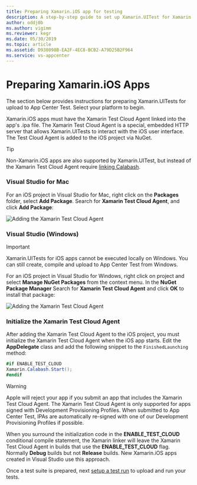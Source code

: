 ```yaml
---
title: Preparing Xamarin.iOS app for testing
description: A step-by-step guide to set up Xamarin.UITest for Xamarin.iOS apps
author: oddj0b
ms.author: vigimm
ms.reviewer: kegr
ms.date: 05/30/2019
ms.topic: article
ms.assetid: D938098B-EA2F-4EC8-BCB2-A79D25B2F964
ms.service: vs-appcenter 
---
```


# Preparing Xamarin.iOS Apps
The section below provides instructions for preparing Xamarin.UITests for upload to App Center Test. Select your platform to begin.

Xamarin.iOS apps must have the Xamarin Test Cloud Agent linked into the app's .ipa file. The Xamarin Test Cloud Agent is a special, embedded HTTP server that allows Xamarin.UITests to interact with the iOS user interface. The Test Cloud Agent is added to the iOS project via NuGet.

> [!TIP]
> Non-Xamarin.iOS apps are also supported by Xamarin.UITest, but instead of the Xamarin Test Cloud Agent require [linking Calabash](https://github.com/calabash/calabash-ios/wiki/Tutorial%3A-How-to-add-Calabash-to-Xcode).

### Visual Studio for Mac
For an iOS project in Visual Studio for Mac, right click on the **Packages** folder, select **Add Package**. Search for **Xamarin Test Cloud Agent**, and click **Add Package**:

![Adding the Xamarin Test Cloud Agent](~/test-cloud/frameworks/uitest/images/05-addpackage-xs.png)

### Visual Studio (Windows)

> [!IMPORTANT]
> Xamarin.UITests for iOS apps cannot be executed locally on Windows. You can still create, compile and upload to App Center Test from Windows.

For an iOS project in Visual Studio for Windows, right click on project and select **Manage NuGet Packages** from the context menu. In the **NuGet Package Manager** Search for **Xamarin Test Cloud Agent** and click **OK** to install that package:

![Adding the Xamarin Test Cloud Agent](~/test-cloud/frameworks/uitest/images/05-addpackage-vs.png)

### Initialize the Xamarin Test Cloud Agent

After adding the Xamarin Test Cloud Agent to the iOS project, you must initialize the Xamarin Test Cloud Agent when the iOS app starts. Edit the **AppDelegate** class and add the following snippet to the `FinishedLaunching` method:

```csharp
#if ENABLE_TEST_CLOUD
Xamarin.Calabash.Start();
#endif
```

> [!WARNING]
> Apple will reject your app if you submit an app that includes the Xamarin Test Cloud Agent. The Xamarin Test Cloud Agent is only supported for apps signed with Development Provisioning Profiles. When submitted to App Center Test, IPAs are automatically re-signed with one of our Development Provisioning Profiles if possible.

When you surround the initialization code in the **ENABLE_TEST_CLOUD** conditional compile statement, the Xamarin linker will leave the Xamarin Test Cloud Agent in builds that use the **ENABLE_TEST_CLOUD** flag. Normally **Debug** builds but not **Release** builds. New Xamarin.iOS apps created in Visual Studio use this approach.

Once a test suite is prepared, next [setup a test run](~/test-cloud/starting-a-test-run.md) to upload and run your tests.
